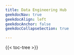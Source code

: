 ```yaml
---
title: Data Engineering Hub
geekdocNav: true
geekdocAlign: left
geekdocAnchor: false
geekdocCollapseSection: true

---
```



{{< toc-tree >}}
